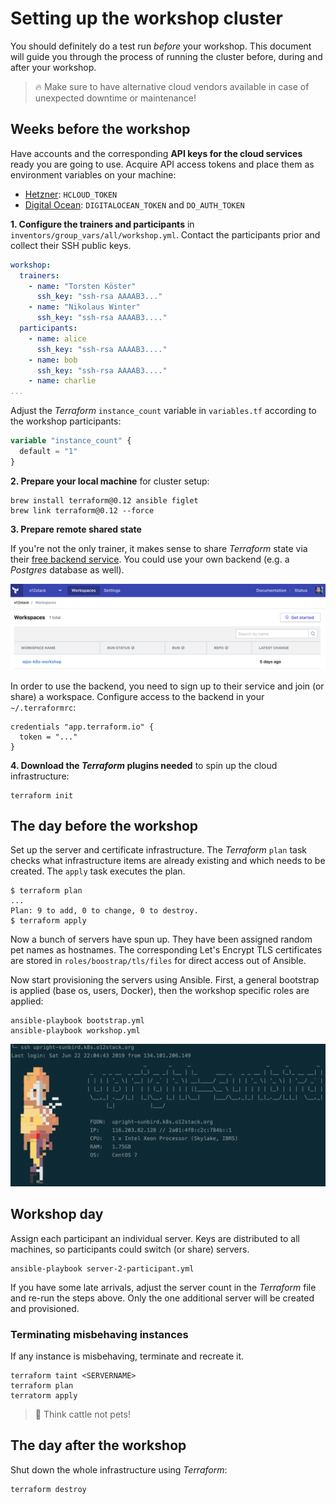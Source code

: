 # Setting up the workshop cluster

You should definitely do a test run *before* your workshop. This document
will guide you through the process of running the cluster before, during
and after your workshop.

> 🔥 Make sure to have alternative cloud vendors available in case 
> of unexpected downtime or maintenance!

## Weeks before the workshop

Have accounts and the corresponding __API keys for the cloud services__ ready
you are going to use. Acquire API access tokens and place them as environment
variables on your machine:

* [Hetzner](https://accounts.hetzner.com): `HCLOUD_TOKEN`
* [Digital Ocean](https://cloud.digitalocean.com/): `DIGITALOCEAN_TOKEN` and `DO_AUTH_TOKEN`

__1. Configure the trainers and participants__ in `inventors/group_vars/all/workshop.yml`. Contact the participants prior and collect their SSH  public keys.

```yaml
workshop:
  trainers:
    - name: "Torsten Köster"
      ssh_key: "ssh-rsa AAAAB3..."
    - name: "Nikolaus Winter"
      ssh_key: "ssh-rsa AAAAB3...."
  participants:
    - name: alice
      ssh_key: "ssh-rsa AAAAB3...."
    - name: bob
      ssh_key: "ssh-rsa AAAAB3...."
    - name: charlie
...
```
Adjust the _Terraform_ `instance_count` variable in `variables.tf` according to the workshop participants:

```terraform
variable "instance_count" {
  default = "1"
}
```

__2. Prepare your local machine__ for cluster setup:

```
brew install terraform@0.12 ansible figlet
brew link terraform@0.12 --force
```

__3. Prepare remote shared state__

If you're not the only trainer, it makes sense to share _Terraform_ state via their [free backend
service](https://app.terraform.io). You could use your own backend (e.g. a _Postgres_ database as well). 

![alt](terraform_backend.png)

In order to use the backend, you need to sign up to their service and join (or share) a workspace. Configure access to the backend in your `~/.terraformrc`:

````
credentials "app.terraform.io" {
  token = "..."
}
````

__4. Download the _Terraform_ plugins needed__ to spin up the cloud infrastructure:

    terraform init

## The day before the workshop

Set up the server and certificate infrastructure. The _Terraform_ `plan` task checks what infrastructure items are already existing and which needs to be created. The `apply` task executes the plan.

```
$ terraform plan
...
Plan: 9 to add, 0 to change, 0 to destroy.
$ terraform apply
```

Now a bunch of servers have spun up. They have been assigned random pet names as
hostnames. The corresponding Let's Encrypt TLS certificates are stored in 
`roles/boostrap/tls/files` for direct access out of Ansible. 

Now start provisioning the servers using Ansible. First, a general bootstrap
is applied (base os, users, Docker), then the workshop specific roles are applied:

```
ansible-playbook bootstrap.yml
ansible-playbook workshop.yml
```

![alt](workshop-login.png)

## Workshop day

Assign each participant an individual server. Keys are distributed to all machines, so participants could switch (or share) servers.

```
ansible-playbook server-2-participant.yml
```

If you have some late arrivals, adjust the server count in the _Terraform_ file and re-run the steps above. Only the one additional server will be created and provisioned.

### Terminating misbehaving instances

If any instance is misbehaving, terminate and recreate it.

````
terraform taint <SERVERNAME>
terraform plan
terratorm apply
````

> 🐄 Think cattle not pets!

## The day after the workshop

Shut down the whole infrastructure using _Terraform_:

```
terraform destroy
```
